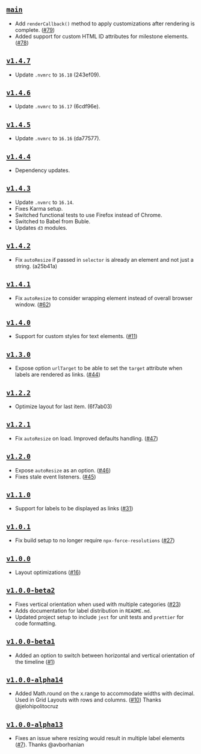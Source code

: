 ## [`main`](https://github.com/walterra/d3-milestones/tree/main)

- Add `renderCallback()` method to apply customizations after rendering is complete. ([#79](https://github.com/walterra/d3-milestones/issues/79))
- Added support for custom HTML ID attributes for milestone elements. ([#78](https://github.com/walterra/d3-milestones/issues/78))

## [`v1.4.7`](https://github.com/walterra/d3-milestones/tree/v1.4.7)

- Update `.nvmrc` to `16.18` (243ef09).

## [`v1.4.6`](https://github.com/walterra/d3-milestones/tree/v1.4.6)

- Update `.nvmrc` to `16.17` (6cdf96e).

## [`v1.4.5`](https://github.com/walterra/d3-milestones/tree/v1.4.5)

- Update `.nvmrc` to `16.16` (da77577).

## [`v1.4.4`](https://github.com/walterra/d3-milestones/tree/v1.4.4)

- Dependency updates.

## [`v1.4.3`](https://github.com/walterra/d3-milestones/tree/v1.4.3)

- Update `.nvmrc` to `16.14`.
- Fixes Karma setup.
- Switched functional tests to use Firefox instead of Chrome.
- Switched to Babel from Buble.
- Updates `d3` modules.

## [`v1.4.2`](https://github.com/walterra/d3-milestones/tree/v1.4.2)

- Fix `autoResize` if passed in `selector` is already an element and not just a string. (a25b41a)

## [`v1.4.1`](https://github.com/walterra/d3-milestones/tree/v1.4.1)

- Fix `autoResize` to consider wrapping element instead of overall browser window. ([#62](https://github.com/walterra/d3-milestones/issues/62))

## [`v1.4.0`](https://github.com/walterra/d3-milestones/tree/v1.4.0)

- Support for custom styles for text elements. ([#11](https://github.com/walterra/d3-milestones/issues/11))

## [`v1.3.0`](https://github.com/walterra/d3-milestones/tree/v1.3.0)

- Expose option `urlTarget` to be able to set the `target` attribute when labels are rendered as links. ([#44](https://github.com/walterra/d3-milestones/issues/44))

## [`v1.2.2`](https://github.com/walterra/d3-milestones/tree/v1.2.2)

- Optimize layout for last item. (6f7ab03)

## [`v1.2.1`](https://github.com/walterra/d3-milestones/tree/v1.2.1)

- Fix `autoResize` on load. Improved defaults handling. ([#47](https://github.com/walterra/d3-milestones/issues/47))

## [`v1.2.0`](https://github.com/walterra/d3-milestones/tree/v1.2.0)

- Expose `autoResize` as an option. ([#46](https://github.com/walterra/d3-milestones/issues/46))
- Fixes stale event listeners. ([#45](https://github.com/walterra/d3-milestones/issues/45))

## [`v1.1.0`](https://github.com/walterra/d3-milestones/tree/v1.1.0)

- Support for labels to be displayed as links ([#31](https://github.com/walterra/d3-milestones/issues/31))

## [`v1.0.1`](https://github.com/walterra/d3-milestones/tree/v1.0.1)

- Fix build setup to no longer require `npx-force-resolutions` ([#27](https://github.com/walterra/d3-milestones/issues/27))

## [`v1.0.0`](https://github.com/walterra/d3-milestones/tree/v1.0.0)

- Layout optimizations ([#16](https://github.com/walterra/d3-milestones/issues/16))

## [`v1.0.0-beta2`](https://github.com/walterra/d3-milestones/tree/v1.0.0-beta2)

- Fixes vertical orientation when used with multiple categories ([#23](https://github.com/walterra/d3-milestones/issues/23))
- Adds documentation for label distribution in `README.md`.
- Updated project setup to include `jest` for unit tests and `prettier` for code formatting.

## [`v1.0.0-beta1`](https://github.com/walterra/d3-milestones/tree/v1.0.0-beta1)

- Added an option to switch between horizontal and vertical orientation of the timeline ([#1](https://github.com/walterra/d3-milestones/issues/1))

## [`v1.0.0-alpha14`](https://github.com/walterra/d3-milestones/tree/v1.0.0-alpha14)

- Added Math.round on the x.range to accommodate widths with decimal. Used in Grid Layouts with rows and columns. ([#10](https://github.com/walterra/d3-milestones/pull/10)) Thanks @jelohipolitocruz

## [`v1.0.0-alpha13`](https://github.com/walterra/d3-milestones/tree/v1.0.0-alpha13)

- Fixes an issue where resizing would result in multiple label elements ([#7](https://github.com/walterra/d3-milestones/pull/7)). Thanks @avborhanian
